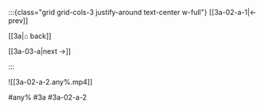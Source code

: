 :::{class="grid grid-cols-3 justify-around text-center w-full"}
[[3a-02-a-1|← prev]]

[[3a|⌂ back]]

[[3a-03-a|next →]]

:::

![[3a-02-a-2.any%.mp4]]

#any% #3a #3a-02-a-2